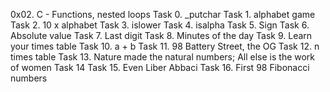 0x02. C - Functions, nested loops
Task 0. _putchar
Task 1. alphabet game
Task 2. 10 x alphabet
Task 3. islower
Task 4. isalpha
Task 5. Sign
Task 6. Absolute value
Task 7. Last digit
Task 8. Minutes of the day
Task 9. Learn your times table
Task 10. a + b
Task 11. 98 Battery Street, the OG
Task 12. n times table
Task 13. Nature made the natural numbers; All else is the work of women
Task 14
Task 15. Even Liber Abbaci
Task 16. First 98 Fibonacci numbers
